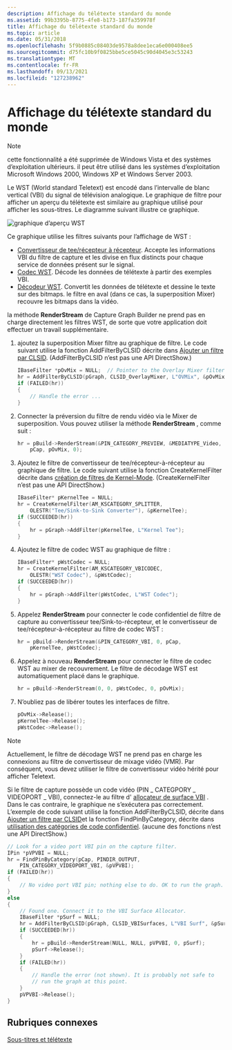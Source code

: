```yaml
---
description: Affichage du télétexte standard du monde
ms.assetid: 99b3395b-8775-4fe8-b173-187fa359978f
title: Affichage du télétexte standard du monde
ms.topic: article
ms.date: 05/31/2018
ms.openlocfilehash: 5f9b0885c08403de9578a8dee1eca6e000408ee5
ms.sourcegitcommit: d75fc10b9f0825bbe5ce5045c90d4045e3c53243
ms.translationtype: MT
ms.contentlocale: fr-FR
ms.lasthandoff: 09/13/2021
ms.locfileid: "127238962"
---
```

# <a name="viewing-world-standard-teletext"></a>Affichage du télétexte standard du monde

> [!Note]  
> cette fonctionnalité a été supprimée de Windows Vista et des systèmes d’exploitation ultérieurs. il peut être utilisé dans les systèmes d’exploitation Microsoft Windows 2000, Windows XP et Windows Server 2003.

 

Le WST (World standard Teletext) est encodé dans l’intervalle de blanc vertical (VBI) du signal de télévision analogique. Le graphique de filtre pour afficher un aperçu du télétexte est similaire au graphique utilisé pour afficher les sous-titres. Le diagramme suivant illustre ce graphique.

![graphique d’aperçu WST](images/vidcap10.png)

Ce graphique utilise les filtres suivants pour l’affichage de WST :

-   [Convertisseur de tee/récepteur à récepteur](tee-sink-to-sink-converter.md). Accepte les informations VBI du filtre de capture et les divise en flux distincts pour chaque service de données présent sur le signal.
-   [Codec WST](wst-codec-filter.md). Décode les données de télétexte à partir des exemples VBI.
-   [Décodeur WST](wst-decoder-filter.md). Convertit les données de télétexte et dessine le texte sur des bitmaps. le filtre en aval (dans ce cas, la superposition Mixer) recouvre les bitmaps dans la vidéo.

la méthode **RenderStream** de Capture Graph Builder ne prend pas en charge directement les filtres WST, de sorte que votre application doit effectuer un travail supplémentaire.

1.  ajoutez la superposition Mixer filtre au graphique de filtre. Le code suivant utilise la fonction AddFilterByCLSID décrite dans [Ajouter un filtre par CLSID](add-a-filter-by-clsid.md). (AddFilterByCLSID n’est pas une API DirectShow.)
    ```C++
    IBaseFilter *pOvMix = NULL;  // Pointer to the Overlay Mixer filter.
    hr = AddFilterByCLSID(pGraph, CLSID_OverlayMixer, L"OVMix", &pOvMix);
    if (FAILED(hr)) 
    {
        // Handle the error ...
    }
    ```

    

2.  Connecter la préversion du filtre de rendu vidéo via le Mixer de superposition. Vous pouvez utiliser la méthode **RenderStream** , comme suit :
    ```C++
    hr = pBuild->RenderStream(&PIN_CATEGORY_PREVIEW, &MEDIATYPE_Video, 
        pCap, pOvMix, 0);
    ```

    

3.  Ajoutez le filtre de convertisseur de tee/récepteur-à-récepteur au graphique de filtre. Le code suivant utilise la fonction CreateKernelFilter décrite dans [création de filtres de Kernel-Mode](creating-kernel-mode-filters.md). (CreateKernelFilter n’est pas une API DirectShow.)
    ```C++
    IBaseFilter* pKernelTee = NULL;
    hr = CreateKernelFilter(AM_KSCATEGORY_SPLITTER, 
        OLESTR("Tee/Sink-to-Sink Converter"), &pKernelTee);
    if (SUCCEEDED(hr))
    {
        hr = pGraph->AddFilter(pKernelTee, L"Kernel Tee");
    }
    ```

    

4.  Ajoutez le filtre de codec WST au graphique de filtre :
    ```C++
    IBaseFilter* pWstCodec = NULL;
    hr = CreateKernelFilter(AM_KSCATEGORY_VBICODEC, 
        OLESTR("WST Codec"), &pWstCodec);
    if (SUCCEEDED(hr))
    {
        hr = pGraph->AddFilter(pWstCodec, L"WST Codec");
    }
    ```

    

5.  Appelez **RenderStream** pour connecter le code confidentiel de filtre de capture au convertisseur tee/Sink-to-récepteur, et le convertisseur de tee/récepteur-à-récepteur au filtre de codec WST :
    ```C++
    hr = pBuild->RenderStream(&PIN_CATEGORY_VBI, 0, pCap, 
        pKernelTee, pWstCodec);
    ```

    

6.  Appelez à nouveau **RenderStream** pour connecter le filtre de codec WST au mixer de recouvrement. Le filtre de décodage WST est automatiquement placé dans le graphique.
    ```C++
    hr = pBuild->RenderStream(0, 0, pWstCodec, 0, pOvMix);
    ```

    

7.  N’oubliez pas de libérer toutes les interfaces de filtre.
    ```C++
    pOvMix->Release();
    pKernelTee->Release();
    pWstCodec->Release();
    ```

    

> [!Note]  
> Actuellement, le filtre de décodage WST ne prend pas en charge les connexions au filtre de convertisseur de mixage vidéo (VMR). Par conséquent, vous devez utiliser le filtre de convertisseur vidéo hérité pour afficher Teletext.

 

Si le filtre de capture possède un code vidéo (PIN \_ CATEGPORY \_ VIDEOPORT \_ VBI), connectez-le au filtre d' [allocateur de surface VBI](vbi-surface-allocator.md) . Dans le cas contraire, le graphique ne s’exécutera pas correctement. L’exemple de code suivant utilise la fonction AddFilterByCLSID, décrite dans [Ajouter un filtre par CLSID](add-a-filter-by-clsid.md)et la fonction FindPinByCategory, décrite dans [utilisation des catégories de code confidentiel](working-with-pin-categories.md). (aucune des fonctions n’est une API DirectShow.)


```C++
// Look for a video port VBI pin on the capture filter.
IPin *pVPVBI = NULL;
hr = FindPinByCategory(pCap, PINDIR_OUTPUT, 
    PIN_CATEGORY_VIDEOPORT_VBI, &pVPVBI);
if (FAILED(hr))
{
    // No video port VBI pin; nothing else to do. OK to run the graph.
}
else
{
    // Found one. Connect it to the VBI Surface Allocator.
    IBaseFilter *pSurf = NULL;
    hr = AddFilterByCLSID(pGraph, CLSID_VBISurfaces, L"VBI Surf", &pSurf);
    if (SUCCEEDED(hr))
    {
        hr = pBuild->RenderStream(NULL, NULL, pVPVBI, 0, pSurf);
        pSurf->Release();
    }
    if (FAILED(hr))
    {
        // Handle the error (not shown). It is probably not safe to 
        // run the graph at this point.
    }
    pVPVBI->Release();
}
```



## <a name="related-topics"></a>Rubriques connexes

<dl> <dt>

[Sous-titres et télétexte](closed-captions-and-teletext.md)
</dt> </dl>

 

 



